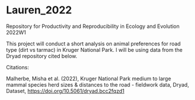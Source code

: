 # Lauren_2022

Repository for Productivity and Reproducibility in Ecology and Evolution 2022W1

This project will conduct a short analysis on animal preferences for road type (dirt vs tarmac) in Kruger National Park. I will be using data from the Dryad repository cited below.

Citations:

Malherbe, Misha et al. (2022), Kruger National Park medium to large mammal species herd sizes & distances to the road - fieldwork data, Dryad, Dataset, https://doi.org/10.5061/dryad.bcc2fqzd1

